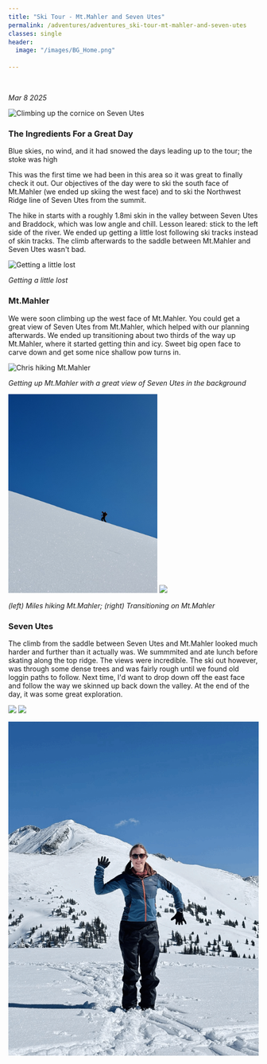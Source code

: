 ```yaml
---
title: "Ski Tour - Mt.Mahler and Seven Utes"
permalink: /adventures/adventures_ski-tour-mt-mahler-and-seven-utes
classes: single
header:
  image: "/images/BG_Home.png"

---
```

<img src="{{ site.url }}{{ site.baseurl }}/images/adventures/ski-tour-mt-mahler-and-seven-utes/cornice-accent-to-seven-utes.PNG" alt="">

_Mar 8 2025_

![Climbing up the cornice on Seven Utes](/images/adventures/ski-tour-mt-mahler-and-seven-utes/cornice-accent-to-seven-utes.png "Climbing up the Cornice on Seven Utes")

### The Ingredients For a Great Day

Blue skies, no wind, and it had snowed the days leading up to the tour; the stoke was high

This was the first time we had been in this area so it was great to finally check it out. Our objectives of the day were to ski the south face of Mt.Mahler (we ended up skiing the west face) and to ski the Northwest Ridge line of Seven Utes from the summit.

The hike in starts with a roughly 1.8mi skin in the valley between Seven Utes and Braddock, which was low angle and chill. Lesson leared: stick to the left side of the river. We ended up getting a little lost following ski tracks instead of skin tracks. The climb afterwards to the saddle between Mt.Mahler and Seven Utes wasn't bad.

![Getting a little lost](/images/adventures/ski-tour-mt-mahler-and-seven-utes/looking-lost.png "Getting a little lost")

_Getting a little lost_

### Mt.Mahler
We were soon climbing up the west face of Mt.Mahler. You could get a great view of Seven Utes from Mt.Mahler, which helped with our planning afterwards. We ended up transitioning about two thirds of the way up Mt.Mahler, where it started getting thin and icy. Sweet big open face to carve down and get some nice shallow pow turns in.

![Chris hiking Mt.Mahler](/images/adventures/ski-tour-mt-mahler-and-seven-utes/chris-hiking-mt-mahler.png "Chris hiking Mt.Mahler")

_Getting up Mt.Mahler with a great view of Seven Utes in the background_


<p float="left">
  <img src="/images/adventures/ski-tour-mt-mahler-and-seven-utes/miles-hiking-mt-mahler.jpg" width="300" />
  <img src="/images/adventures/ski-tour-mt-mahler-and-seven-utes/mt-mahler-west-face.png" width="300" />
</p>

_(left) Miles hiking Mt.Mahler; (right) Transitioning on Mt.Mahler_

### Seven Utes

The climb from the saddle between Seven Utes and Mt.Mahler looked much harder and further than it actually was. We summmited and ate lunch before skating along the top ridge. The views were incredible. The ski out however, was through some dense trees and was fairly rough until we found old loggin paths to follow. Next time, I'd  want to drop down off the east face and follow the way we skinned up back down the valley. At the end of the day, it was some great exploration.

<p float="left">
  <img src="/images/adventures/ski-tour-mt-mahler-and-seven-utes/accending-seven-utes2.png" width="300" />
  <img src="/images/adventures/ski-tour-mt-mahler-and-seven-utes/looking-northwest-from-seven-utes-summit.png" width="300" />
</p>

![Haley Dance](/images/adventures/ski-tour-mt-mahler-and-seven-utes/haley1.GIF "Haley Dance")
